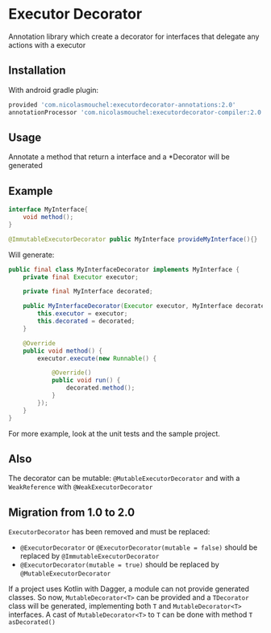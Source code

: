 # Executor Decorator

Annotation library which create a decorator for interfaces that delegate any actions with a executor

## Installation

With android gradle plugin:
```groovy
provided 'com.nicolasmouchel:executordecorator-annotations:2.0'
annotationProcessor 'com.nicolasmouchel:executordecorator-compiler:2.0'
```
## Usage
Annotate a method that return a interface and a \*Decorator will be generated

## Example
```java
interface MyInterface{
    void method();
}
```
```java 
@ImmutableExecutorDecorator public MyInterface provideMyInterface(){}
```
Will generate:
```java
public final class MyInterfaceDecorator implements MyInterface {
    private final Executor executor;

    private final MyInterface decorated;

    public MyInterfaceDecorator(Executor executor, MyInterface decorated) {
        this.executor = executor;
        this.decorated = decorated;
    }

    @Override
    public void method() {
        executor.execute(new Runnable() {

            @Override()
            public void run() {
                decorated.method();
            }
        });
    }
}
```
For more example, look at the unit tests and the sample project.

## Also
The decorator can be mutable: `@MutableExecutorDecorator` and with a `WeakReference` with `@WeakExecutorDecorator`
 
## Migration from 1.0 to 2.0

`ExecutorDecorator` has been removed and must be replaced:
 * `@ExecutorDecorator` or `@ExecutorDecorator(mutable = false)` should be replaced by `@ImmutableExecutorDecorator`
 * `@ExecutorDecorator(mutable = true)` should be replaced by `@MutableExecutorDecorator`

If a project uses Kotlin with Dagger, a module can not provide generated classes.
So now, `MutableDecorator<T>` can be provided and a `TDecorator` class will be generated, implementing both `T` and `MutableDecorator<T>` interfaces.
A cast of `MutableDecorator<T>` to `T` can be done with method `T asDecorated()`
  

